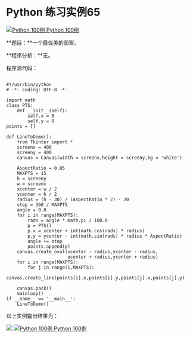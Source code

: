 Python 练习实例65
=============

 [![Python 100例](../images/up.gif)
 Python 100例](python-100-examples.html)


 **题目：**一个最优美的图案。　　

 **程序分析：**无。

 程序源代码：

 
```

#!/usr/bin/python
# -*- coding: UTF-8 -*-

import math
class PTS:
    def __init__(self):
        self.x = 0
        self.y = 0
points = []

def LineToDemo():
    from Tkinter import *
    screenx = 400
    screeny = 400
    canvas = Canvas(width = screenx,height = screeny,bg = 'white')

    AspectRatio = 0.85
    MAXPTS = 15
    h = screeny
    w = screenx
    xcenter = w / 2
    ycenter = h / 2
    radius = (h - 30) / (AspectRatio * 2) - 20
    step = 360 / MAXPTS
    angle = 0.0
    for i in range(MAXPTS):
        rads = angle * math.pi / 180.0
        p = PTS()
        p.x = xcenter + int(math.cos(rads) * radius)
        p.y = ycenter - int(math.sin(rads) * radius * AspectRatio)
        angle += step
        points.append(p)
    canvas.create_oval(xcenter - radius,ycenter - radius,
                       xcenter + radius,ycenter + radius)
    for i in range(MAXPTS):
        for j in range(i,MAXPTS):
            canvas.create_line(points[i].x,points[i].y,points[j].x,points[j].y)

    canvas.pack()
    mainloop()
if __name__ == '__main__':
    LineToDemo()

```

 以上实例输出结果为：

 ![](https://www.runoob.com/wp-content/uploads/2015/10/tk7.jpg)
 [![Python 100例](../images/up.gif)
 Python 100例](python-100-examples.html)
